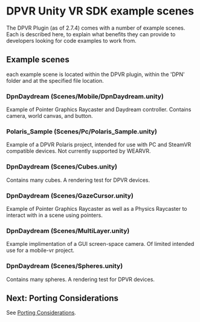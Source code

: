 
# DPVR Unity VR SDK example scenes

The DPVR Plugin (as of 2.7.4) comes with a number of example scenes. Each is described here, to explain what benefits they can provide to developers looking for code examples to work from.

## Example scenes

each example scene is located within the DPVR plugin, within the 'DPN' folder and at the specified file location.

### DpnDaydream (Scenes/Mobile/DpnDaydream.unity)
Example of Pointer Graphics Raycaster and Daydream controller.
Contains camera, world canvas, and button.

### Polaris_Sample (Scenes/Pc/Polaris_Sample.unity)
Example of a DPVR Polaris project, intended for use with PC and SteamVR compatible devices. Not currently supported by WEARVR.

### DpnDaydream (Scenes/Cubes.unity)
Contains many cubes. A rendering test for DPVR devices.

### DpnDaydream (Scenes/GazeCursor.unity)
Example of Pointer Graphics Raycaster as well as a Physics Raycaster to interact with in a scene using pointers.

### DpnDaydream (Scenes/MultiLayer.unity)
Example implimentation of a GUI screen-space camera. Of limited intended use for a mobile-vr project.

### DpnDaydream (Scenes/Spheres.unity)
Contains many spheres. A rendering test for DPVR devices.

## Next: Porting Considerations

See [Porting Considerations](/docs/dpvr-porting-considerations.md).
